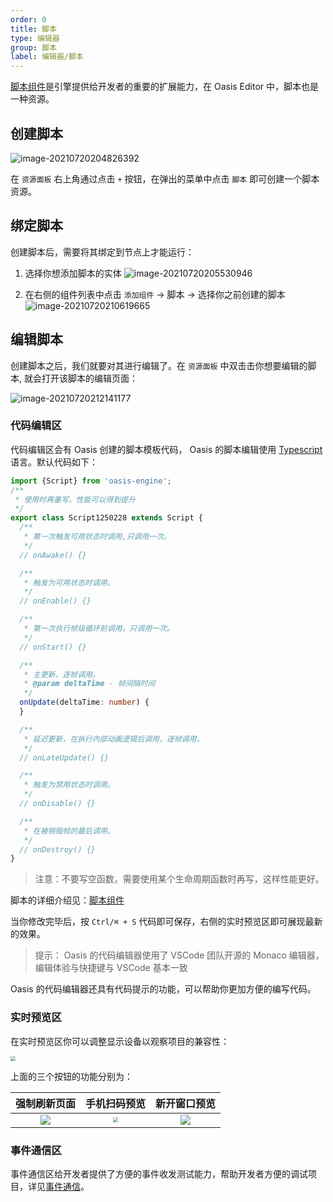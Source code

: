 ```yaml
---
order: 0
title: 脚本
type: 编辑器
group: 脚本
label: 编辑器/脚本
---
```


[脚本组件](${docs}script-cn)是引擎提供给开发者的重要的扩展能力，在 Oasis Editor 中，脚本也是一种资源。


## 创建脚本

![image-20210720204826392](https://mdn.alipayobjects.com/huamei_vrnqmp/afts/img/A*yl9gR7Jm1s8AAAAAAAAAAAAADgeMAQ/original)

在 `资源面板` 右上角通过点击 `+` 按钮，在弹出的菜单中点击 `脚本` 即可创建一个脚本资源。

## 绑定脚本
创建脚本后，需要将其绑定到节点上才能运行：
1. 选择你想添加脚本的实体
   ![image-20210720205530946](https://mdn.alipayobjects.com/huamei_vrnqmp/afts/img/A*xpU9S4BPYIUAAAAAAAAAAAAADgeMAQ/original)

2. 在右侧的组件列表中点击 `添加组件` -> 脚本 -> 选择你之前创建的脚本
  ![image-20210720210619665](https://mdn.alipayobjects.com/huamei_vrnqmp/afts/img/A*FcveToRFlmQAAAAAAAAAAAAADgeMAQ/original)

## 编辑脚本

创建脚本之后，我们就要对其进行编辑了。在 `资源面板` 中双击击你想要编辑的脚本, 就会打开该脚本的编辑页面：

![image-20210720212141177](https://mdn.alipayobjects.com/huamei_vrnqmp/afts/img/A*Mld6QIBfHKIAAAAAAAAAAAAADgeMAQ/original)

### 代码编辑区
代码编辑区会有 Oasis 创建的脚本模板代码，  Oasis 的脚本编辑使用 [Typescript](https://www.typescriptlang.org/) 语言。默认代码如下：
```typescript
import {Script} from 'oasis-engine';
/**
 * 使用时再重写，性能可以得到提升
 */
export class Script1250228 extends Script {
  /**
   * 第一次触发可用状态时调用,只调用一次。
   */
  // onAwake() {}

  /**
   * 触发为可用状态时调用。
   */
  // onEnable() {}

  /**
   * 第一次执行帧级循环前调用，只调用一次。
   */
  // onStart() {}

  /**
   * 主更新，逐帧调用。
   * @param deltaTime - 帧间隔时间
   */
  onUpdate(deltaTime: number) {
  }

  /**
   * 延迟更新，在执行内部动画逻辑后调用，逐帧调用。
   */
  // onLateUpdate() {}

  /**
   * 触发为禁用状态时调用。
   */
  // onDisable() {}

  /**
   * 在被销毁帧的最后调用。
   */
  // onDestroy() {}
}
```

> 注意：不要写空函数，需要使用某个生命周期函数时再写，这样性能更好。

脚本的详细介绍见：[脚本组件](${docs}script-cn)

当你修改完毕后，按 `Ctrl/⌘ + S` 代码即可保存，右侧的实时预览区即可展现最新的效果。


> 提示： Oasis 的代码编辑器使用了 VSCode 团队开源的 Monaco 编辑器，编辑体验与快捷键与 VSCode 基本一致

 Oasis 的代码编辑器还具有代码提示的功能，可以帮助你更加方便的编写代码。

### 实时预览区
在实时预览区你可以调整显示设备以观察项目的兼容性：

<img src="https://mdn.alipayobjects.com/huamei_vrnqmp/afts/img/A*Y9jUSo3wIPAAAAAAAAAAAAAADgeMAQ/original" style="zoom:50%;">

上面的三个按钮的功能分别为：

| 强制刷新页面                                                                                                                              | 手机扫码预览                                                                                                                                                                                                                                                                        | 新开窗口预览                                                                                                                              |
|:-----------------------------------------------------------------------------------------------------------------------------------------:|:----------------------------------------------------------------------------------------------------------------------------------------------------:|:---------------------------------------------------------------------------------------------------------------------------------------:|
| ![](https://mdn.alipayobjects.com/huamei_vrnqmp/afts/img/A*AtF_Q74WW84AAAAAAAAAAAAADgeMAQ/original) | <img src="https://mdn.alipayobjects.com/huamei_vrnqmp/afts/img/A*M8lCSKudyAYAAAAAAAAAAAAADgeMAQ/original" style="zoom:50%;" /> | ![](https://mdn.alipayobjects.com/huamei_vrnqmp/afts/img/A*rjD2Tb17Xg8AAAAAAAAAAAAADgeMAQ/original) |


### 事件通信区
事件通信区给开发者提供了方便的事件收发测试能力，帮助开发者方便的调试项目，详见[事件通信](${docs}editor-script-communication-cn)。
